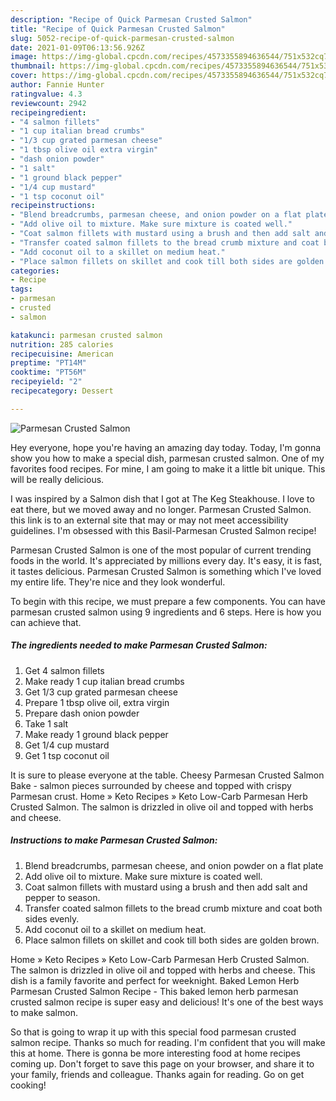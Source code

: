 ```yaml
---
description: "Recipe of Quick Parmesan Crusted Salmon"
title: "Recipe of Quick Parmesan Crusted Salmon"
slug: 5052-recipe-of-quick-parmesan-crusted-salmon
date: 2021-01-09T06:13:56.926Z
image: https://img-global.cpcdn.com/recipes/4573355894636544/751x532cq70/parmesan-crusted-salmon-recipe-main-photo.jpg
thumbnail: https://img-global.cpcdn.com/recipes/4573355894636544/751x532cq70/parmesan-crusted-salmon-recipe-main-photo.jpg
cover: https://img-global.cpcdn.com/recipes/4573355894636544/751x532cq70/parmesan-crusted-salmon-recipe-main-photo.jpg
author: Fannie Hunter
ratingvalue: 4.3
reviewcount: 2942
recipeingredient:
- "4 salmon fillets"
- "1 cup italian bread crumbs"
- "1/3 cup grated parmesan cheese"
- "1 tbsp olive oil extra virgin"
- "dash onion powder"
- "1 salt"
- "1 ground black pepper"
- "1/4 cup mustard"
- "1 tsp coconut oil"
recipeinstructions:
- "Blend breadcrumbs, parmesan cheese, and onion powder on a flat plate"
- "Add olive oil to mixture. Make sure mixture is coated well."
- "Coat salmon fillets with mustard using a brush and then add salt and pepper to season."
- "Transfer coated salmon fillets to the bread crumb mixture and coat both sides evenly."
- "Add coconut oil to a skillet on medium heat."
- "Place salmon fillets on skillet and cook till both sides are golden brown."
categories:
- Recipe
tags:
- parmesan
- crusted
- salmon

katakunci: parmesan crusted salmon 
nutrition: 285 calories
recipecuisine: American
preptime: "PT14M"
cooktime: "PT56M"
recipeyield: "2"
recipecategory: Dessert

---
```



![Parmesan Crusted Salmon](https://img-global.cpcdn.com/recipes/4573355894636544/751x532cq70/parmesan-crusted-salmon-recipe-main-photo.jpg)

Hey everyone, hope you're having an amazing day today. Today, I'm gonna show you how to make a special dish, parmesan crusted salmon. One of my favorites food recipes. For mine, I am going to make it a little bit unique. This will be really delicious.

I was inspired by a Salmon dish that I got at The Keg Steakhouse. I love to eat there, but we moved away and no longer. Parmesan Crusted Salmon. this link is to an external site that may or may not meet accessibility guidelines. I&#39;m obsessed with this Basil-Parmesan Crusted Salmon recipe!

Parmesan Crusted Salmon is one of the most popular of current trending foods in the world. It's appreciated by millions every day. It's easy, it is fast, it tastes delicious. Parmesan Crusted Salmon is something which I've loved my entire life. They're nice and they look wonderful.


To begin with this recipe, we must prepare a few components. You can have parmesan crusted salmon using 9 ingredients and 6 steps. Here is how you can achieve that.

<!--inarticleads1-->

##### The ingredients needed to make Parmesan Crusted Salmon:

1. Get 4 salmon fillets
1. Make ready 1 cup italian bread crumbs
1. Get 1/3 cup grated parmesan cheese
1. Prepare 1 tbsp olive oil, extra virgin
1. Prepare dash onion powder
1. Take 1 salt
1. Make ready 1 ground black pepper
1. Get 1/4 cup mustard
1. Get 1 tsp coconut oil


It is sure to please everyone at the table. Cheesy Parmesan Crusted Salmon Bake - salmon pieces surrounded by cheese and topped with crispy Parmesan crust. Home » Keto Recipes » Keto Low-Carb Parmesan Herb Crusted Salmon. The salmon is drizzled in olive oil and topped with herbs and cheese. 

<!--inarticleads2-->

##### Instructions to make Parmesan Crusted Salmon:

1. Blend breadcrumbs, parmesan cheese, and onion powder on a flat plate
1. Add olive oil to mixture. Make sure mixture is coated well.
1. Coat salmon fillets with mustard using a brush and then add salt and pepper to season.
1. Transfer coated salmon fillets to the bread crumb mixture and coat both sides evenly.
1. Add coconut oil to a skillet on medium heat.
1. Place salmon fillets on skillet and cook till both sides are golden brown.


Home » Keto Recipes » Keto Low-Carb Parmesan Herb Crusted Salmon. The salmon is drizzled in olive oil and topped with herbs and cheese. This dish is a family favorite and perfect for weeknight. Baked Lemon Herb Parmesan Crusted Salmon Recipe - This baked lemon herb parmesan crusted salmon recipe is super easy and delicious! It&#39;s one of the best ways to make salmon. 

So that is going to wrap it up with this special food parmesan crusted salmon recipe. Thanks so much for reading. I'm confident that you will make this at home. There is gonna be more interesting food at home recipes coming up. Don't forget to save this page on your browser, and share it to your family, friends and colleague. Thanks again for reading. Go on get cooking!

